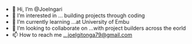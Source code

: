 - 👋 Hi, I’m @Joelngari
- 👀 I’m interested in ... building projects through coding 
- 🌱 I’m currently learning ...at University of Embu 
- 💞️ I’m looking to collaborate on ...with project builders across the eorld
- 📫 How to reach me ...joelgitonga79@gmail.com

<!---
Joelngari/Joelngari is a ✨ special ✨ repository because its `README.md` (this file) appears on your GitHub profile.
You can click the Preview link to take a look at your changes.
--->
